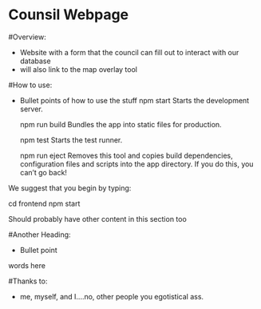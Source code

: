 Counsil Webpage
===============

#Overview:
* Website with a form that the council can fill out to interact with our database
* will also link to the map overlay tool

#How to use:
* Bullet points of how to use the stuff
npm start
    Starts the development server.

  npm run build
    Bundles the app into static files for production.

  npm test
    Starts the test runner.

  npm run eject
    Removes this tool and copies build dependencies, configuration files
    and scripts into the app directory. If you do this, you can’t go back!

We suggest that you begin by typing:

  cd frontend
  npm start

Should probably have other content in this section too

#Another Heading:
* Bullet point

words here

#Thanks to:
* me, myself, and I....no, other people you egotistical ass.
